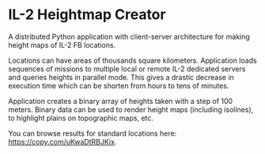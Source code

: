 IL-2 Heightmap Creator
======================

A distributed Python application with client-server architecture for making height maps of IL-2 FB locations.

Locations can have areas of thousands square kilometers. Application loads sequences of missions to multiple local or remote IL-2 dedicated servers and queries heights in parallel mode. This gives a drastic decrease in execution time which can be shorten from hours to tens of minutes.

Application creates a binary array of heights taken with a step of 100 meters. Binary data can be used to render height maps (including isolines), to highlight plains on topographic maps, etc.

You can browse results for standard locations here: https://copy.com/uKwaDtRBJKix.

